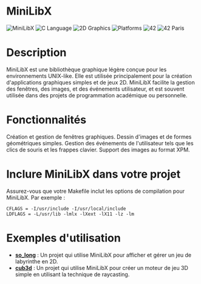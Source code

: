 # MiniLibX

![MiniLibX](https://img.shields.io/badge/graphics-MiniLibX-yellow)
![C Language](https://img.shields.io/badge/language-C-blue)
![2D Graphics](https://img.shields.io/badge/graphics-2D%20Rendering-orange)
![Platforms](https://img.shields.io/badge/platforms-Linux%20%7C%20MacOS-lightgrey)
![42](https://img.shields.io/badge/school-42-green)
![42 Paris](https://img.shields.io/badge/42-Paris-blue)



# Description
MiniLibX est une bibliothèque graphique légère conçue pour les environnements UNIX-like. Elle est utilisée principalement pour la création d'applications graphiques simples et de jeux 2D. MiniLibX facilite la gestion des fenêtres, des images, et des événements utilisateur, et est souvent utilisée dans des projets de programmation académique ou personnelle.

# Fonctionnalités
Création et gestion de fenêtres graphiques.
Dessin d'images et de formes géométriques simples.
Gestion des événements de l'utilisateur tels que les clics de souris et les frappes clavier.
Support des images au format XPM.

# Inclure MiniLibX dans votre projet

Assurez-vous que votre Makefile inclut les options de compilation pour MiniLibX. Par exemple :
```
CFLAGS = -I/usr/include -I/usr/local/include
LDFLAGS = -L/usr/lib -lmlx -lXext -lX11 -lz -lm
```
# Exemples d'utilisation

- **[so_long](https://github.com/Sycourbi/so_long)** : Un projet qui utilise MiniLibX pour afficher et gérer un jeu de labyrinthe en 2D.
- **[cub3d](https://github.com/Sycourbi/cub3d)** : Un projet qui utilise MiniLibX pour créer un moteur de jeu 3D simple en utilisant la technique de raycasting.
